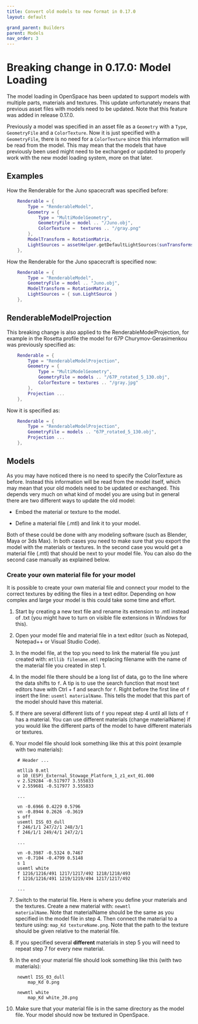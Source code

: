 ```yaml
---
title: Convert old models to new format in 0.17.0
layout: default

grand_parent: Builders
parent: Models
nav_order: 3
---
```


# Breaking change in 0.17.0: Model Loading
The model loading in OpenSpace has been updated to support models with multiple parts, materials and textures. This update unfortunately means that previous asset files with models need to be updated. Note that this feature was added in release 0.17.0.

Previously a model was specified in an asset file as a <code>Geometry</code> with a <code>Type</code>, <code>GeometryFile</code> and a <code>ColorTexture</code>. Now it is just specified with a <code>GeometryFile</code>, there is no need for a <code>ColorTexture</code> since this information will be read from the model. This may mean that the models that have previously been used might need to be exchanged or updated to properly work with the new model loading system, more on that later.

## Examples
How the Renderable for the Juno spacecraft was specified before:
~~~lua
    Renderable = {
        Type = "RenderableModel",
        Geometry = {
            Type = "MultiModelGeometry",
            GeometryFile = model .. "/Juno.obj",
            ColorTexture =  textures .. "/gray.png"
        },
        ModelTransform = RotationMatrix,
        LightSources = assetHelper.getDefaultLightSources(sunTransforms.SolarSystemBarycenter.Identifier)
    },
~~~

How the Renderable for the Juno spacecraft is specified now:
~~~lua
    Renderable = {
        Type = "RenderableModel",
        GeometryFile = model .. "Juno.obj",
        ModelTransform = RotationMatrix,
        LightSources = { sun.LightSource }
    },
~~~

## RenderableModelProjection
This breaking change is also applied to the RenderableModelProjection, for example in the Rosetta profile the model for 67P Churymov-Gerasimenkou was previously specified as:
~~~lua
    Renderable = {
        Type = "RenderableModelProjection",
        Geometry = {
            Type = "MultiModelGeometry",
            GeometryFile = models .. "/67P_rotated_5_130.obj",
            ColorTexture = textures .. "/gray.jpg"
        },
        Projection ...
    },
~~~

Now it is specified as:
~~~lua
    Renderable = {
        Type = "RenderableModelProjection",
        GeometryFile = models .. "67P_rotated_5_130.obj",
        Projection ...
    },
~~~

## Models
As you may have noticed there is no need to specify the ColorTexture as before. Instead this information will be read from the model itself, which may mean that your old models need to be updated or exchanged. This depends very much on what kind of model you are using but in general there are two different ways to update the old model:

* Embed the material or texture to the model.

* Define a material file (.mtl) and link it to your model.

Both of these could be done with any modeling software (such as Blender, Maya or 3ds Max). In both cases you need to make sure that you export the model with the materials or textures. In the second case you would get a material file (.mtl) that should be next to your model file. You can also do the second case manually as explained below. 

### Create your own material file for your model
It is possible to create your own material file and connect your model to the correct textures by editing the files in a text editor. Depending on how complex and large your model is this could take some time and effort.

1. Start by creating a new text file and rename its extension to .mtl instead of .txt (you might have to turn on visible file extensions in Windows for this).

2. Open your model file and material file in a text editor (such as Notepad, Notepad++ or Visual Studio Code).

3. In the model file, at the top you need to link the material file you just created with: <code>mtllib filename.mtl</code> replacing filename with the name of the material file you created in step 1.

4. In the model file there should be a long list of data, go to the line where the data shifts to <code>f</code>. A tip is to use the search function that most text editors have with Ctrl + f and search for <code>f</code>. Right before the first line of <code>f</code> insert the line: <code>usemtl materialName</code>. This tells the model that this part of the model should have this material.

5. If there are several different lists of <code>f</code> you repeat step 4 until all lists of <code>f</code> has a material. You can use different materials (change materialName) if you would like the different parts of the model to have different materials or textures. 

6. Your model file should look something like this at this point (example with two materials):
~~~
    # Header ...

    mtllib 0.mtl
    o 10_(ESP)_External_Stowage_Platform_1_z1_ext_01.000
    v 2.529284 -0.517977 3.555833
    v 2.559681 -0.517977 3.555833

    ...

    vn -0.6966 0.4229 0.5796
    vn -0.8944 0.2626 -0.3619
    s off
    usemtl ISS_03_dull
    f 246/1/1 247/2/1 248/3/1
    f 246/1/1 249/4/1 247/2/1

    ...

    vn -0.3987 -0.5324 0.7467
    vn -0.7104 -0.4799 0.5148
    s 1
    usemtl white
    f 1216/1216/491 1217/1217/492 1218/1218/493
    f 1216/1216/491 1219/1219/494 1217/1217/492

    ...
~~~

7. Switch to the material file. Here is where you define your materials and the textures. Create a new material with: <code>newmtl materialName</code>. Note that materialName should be the same as you specified in the model file in step 4. Then connect the material to a texture using: <code>map_Kd textureName.png</code>. Note that the path to the texture should be given relative to the material file.

8. If you specified several **different** materials in step 5 you will need to repeat step 7 for every new material. 

9. In the end your material file should look something like this (with two materials):
~~~
    newmtl ISS_03_dull
        map_Kd 0.png

    newmtl white
        map_Kd white_20.png
~~~

10. Make sure that your material file is in the same directory as the model file. Your model should now be textured in OpenSpace.
